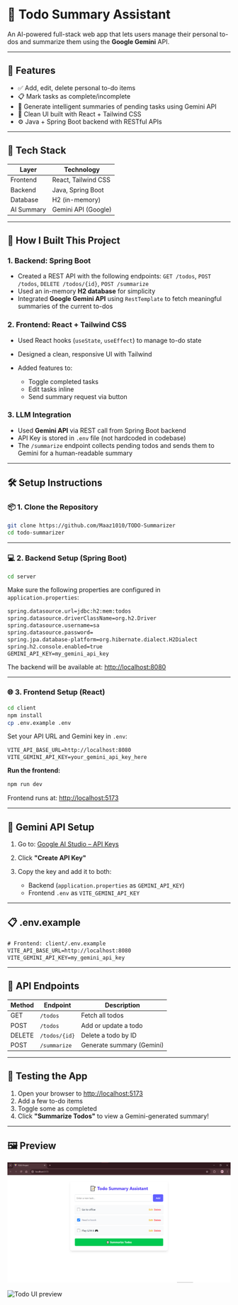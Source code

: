
# 📝 Todo Summary Assistant

An AI-powered full-stack web app that lets users manage their personal to-dos and summarize them using the **Google Gemini** API.

---


## 🚀 Features

* ✅ Add, edit, delete personal to-do items
* 📋 Mark tasks as complete/incomplete
* 🤖 Generate intelligent summaries of pending tasks using Gemini API
* 🧠 Clean UI built with React + Tailwind CSS
* ⚙️ Java + Spring Boot backend with RESTful APIs

---

## 🧰 Tech Stack

| Layer      | Technology          |
| ---------- | ------------------- |
| Frontend   | React, Tailwind CSS |
| Backend    | Java, Spring Boot   |
| Database   | H2 (in-memory)      |
| AI Summary | Gemini API (Google) |

---



## 🧱 How I Built This Project

### 1. **Backend: Spring Boot**

* Created a REST API with the following endpoints:
  `GET /todos`, `POST /todos`, `DELETE /todos/{id}`, `POST /summarize`
* Used an in-memory **H2 database** for simplicity
* Integrated **Google Gemini API** using `RestTemplate` to fetch meaningful summaries of the current to-dos

### 2. **Frontend: React + Tailwind CSS**

* Used React hooks (`useState`, `useEffect`) to manage to-do state
* Designed a clean, responsive UI with Tailwind
* Added features to:

  * Toggle completed tasks
  * Edit tasks inline
  * Send summary request via button

### 3. **LLM Integration**

* Used **Gemini API** via REST call from Spring Boot backend
* API Key is stored in `.env` file (not hardcoded in codebase)
* The `/summarize` endpoint collects pending todos and sends them to Gemini for a human-readable summary

---

## 🛠️ Setup Instructions

### 📦 1. Clone the Repository

```bash
git clone https://github.com/Maaz1010/TODO-Summarizer
cd todo-summarizer
```

---

### 💻 2. Backend Setup (Spring Boot)

```bash
cd server
```

Make sure the following properties are configured in `application.properties`:

```properties
spring.datasource.url=jdbc:h2:mem:todos
spring.datasource.driverClassName=org.h2.Driver
spring.datasource.username=sa
spring.datasource.password=
spring.jpa.database-platform=org.hibernate.dialect.H2Dialect
spring.h2.console.enabled=true
GEMINI_API_KEY=my_gemini_api_key
```



The backend will be available at:
[http://localhost:8080](http://localhost:8080)

---

### 🌐 3. Frontend Setup (React)

```bash
cd client
npm install
cp .env.example .env
```

Set your API URL and Gemini key in `.env`:

```env
VITE_API_BASE_URL=http://localhost:8080
VITE_GEMINI_API_KEY=your_gemini_api_key_here
```

**Run the frontend:**

```bash
npm run dev
```

Frontend runs at:
[http://localhost:5173](http://localhost:5173)

---

## 🔑 Gemini API Setup

1. Go to: [Google AI Studio – API Keys](https://aistudio.google.com/app/apikey)
2. Click **"Create API Key"**
3. Copy the key and add it to both:

   * Backend (`application.properties` as `GEMINI_API_KEY`)
   * Frontend `.env` as `VITE_GEMINI_API_KEY`

---

## 📋 .env.example

```env
# Frontend: client/.env.example
VITE_API_BASE_URL=http://localhost:8080
VITE_GEMINI_API_KEY=my_gemini_api_key
```

---

## 📡 API Endpoints

| Method | Endpoint      | Description               |
| ------ | ------------- | ------------------------- |
| GET    | `/todos`      | Fetch all todos           |
| POST   | `/todos`      | Add or update a todo      |
| DELETE | `/todos/{id}` | Delete a todo by ID       |
| POST   | `/summarize`  | Generate summary (Gemini) |

---

## 🧪 Testing the App

1. Open your browser to [http://localhost:5173](http://localhost:5173)
2. Add a few to-do items
3. Toggle some as completed
4. Click **"Summarize Todos"** to view a Gemini-generated summary!

---

## 🖼️ Preview


![alt text](image-1.png)

![Todo UI preview](https://dummyimage.com/600x400/eeeeee/333333\&text=Todo+Summary+Assistant)

